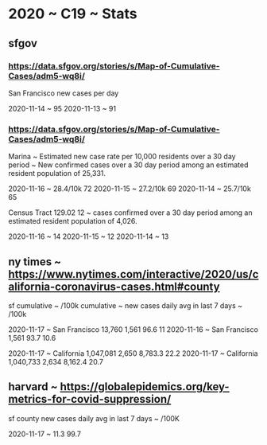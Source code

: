 # 2020 ~ C19 ~ Stats


## sfgov

### https://data.sfgov.org/stories/s/Map-of-Cumulative-Cases/adm5-wq8i/

San Francisco new cases per day

2020-11-14 ~ 95
2020-11-13 ~ 91

### https://data.sfgov.org/stories/s/Map-of-Cumulative-Cases/adm5-wq8i/

Marina ~ Estimated new case rate per 10,000 residents over a 30 day period ~ New confirmed cases over a 30 day period among an estimated resident population of 25,331.

2020-11-16 ~ 28.4/10k 72
2020-11-15 ~ 27.2/10k 69
2020-11-14 ~ 25.7/10k 65

Census Tract 129.02 12  ~ cases confirmed over a 30 day period among an estimated resident population of 4,026.

2020-11-16 ~ 14
2020-11-15 ~ 12
2020-11-14 ~ 13


## ny times ~ https://www.nytimes.com/interactive/2020/us/california-coronavirus-cases.html#county

sf cumulative ~ /100k cumulative ~ new cases daily avg in last 7 days ~ /100k

2020-11-17 ~ San Francisco	13,760	1,561	96.6	11
2020-11-16 ~ San Francisco			1,561	93.7	10.6

2020-11-17 ~ California	1,047,081	2,650	8,783.3	22.2
2020-11-17 ~ California	1,040,733	2,634	8,162.4	20.7

## harvard ~ https://globalepidemics.org/key-metrics-for-covid-suppression/

sf county new cases daily avg in last 7 days ~ /100K

2020-11-17 ~ 11.3  99.7

